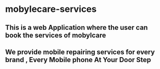 # mobylecare-services
## This is a web Application where the user can book the services of mobylcare
## We provide mobile repairing services for every brand , Every Mobile phone At Your Door Step
 
